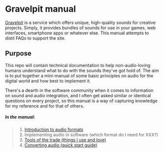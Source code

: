 Gravelpit manual
==============

[Gravelpit](http://www.gravelpit.co) is a service which offers unique, high-quality sounds for creative projects. Simply, it provides bundles of sounds for use in your games, web interfaces, smartphone apps or whatever else. This manual attempts to distil FAQs to support the site.

## Purpose
This repo will contain technical documentation to help non-audio-loving humans understand what to do with the sounds they've got hold of. The aim is to put together a mini-manual of some basic principles on audio for the digital world and how best to implement it. 

There's a dearth in the software community when it comes to information on sound and audio integration, and I often get asked similar or identical questions on every project, so this manual is a way of capturing knowledge for my reference and for that of others.


##### In the manual:

> 1. [Introduction to audio formats](1-audio-formats.md)
> 2. Implementing audio in software (which format do I need for XXX?)
> 3. [Tools of the trade (things I use and love)](3-tools.md)
> 4. [Converting audio (quick start guide)](4-converting-audio.md)



